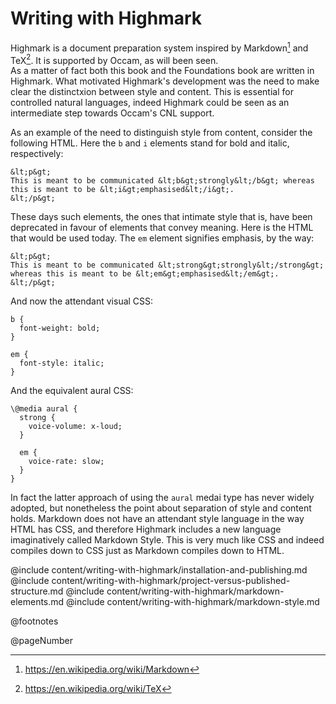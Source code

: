 # Writing with Highmark

Highmark is a document preparation system inspired by Markdown[^markdown] and TeX[^tex].
It is supported by Occam, as will been seen.     
As a matter of fact both this book and the Foundations book are written in Highmark.
What motivated Highmark's development was the need to make clear the distinctxion between style and content.
This is essential for controlled natural languages, indeed Highmark could be seen as an intermediate step towards Occam's CNL support.

As an example of the need to distinguish style from content, consider the following HTML.
Here the `b` and `i` elements stand for bold and italic, respectively:

```
&lt;p&gt;
This is meant to be communicated &lt;b&gt;strongly&lt;/b&gt; whereas this is meant to be &lt;i&gt;emphasised&lt;/i&gt;.
&lt;/p&gt;
```

These days such elements, the ones that intimate style that is, have been deprecated in favour of elements that convey meaning.
Here is the HTML that would be used today.
The `em` element signifies emphasis, by the way:

```
&lt;p&gt;
This is meant to be communicated &lt;strong&gt;strongly&lt;/strong&gt; whereas this is meant to be &lt;em&gt;emphasised&lt;/em&gt;.
&lt;/p&gt;
```

And now the attendant visual CSS:

```
b {
  font-weight: bold;
}

em {
  font-style: italic;
}
```

And the equivalent aural CSS:

```
\@media aural {
  strong {
    voice-volume: x-loud;
  }

  em {
    voice-rate: slow;
  }
}
```

In fact the latter approach of using the `aural` medai type has never widely adopted, but nonetheless the point about separation of style and content holds.
Markdown does not have an attendant style language in the way HTML has CSS, and therefore Highmark includes a new language imaginatively called Markdown Style.
This is very much like CSS and indeed compiles down to CSS just as Markdown compiles down to HTML.

@include content/writing-with-highmark/installation-and-publishing.md
@include content/writing-with-highmark/project-versus-published-structure.md
@include content/writing-with-highmark/markdown-elements.md
@include content/writing-with-highmark/markdown-style.md

[^tex]: https://en.wikipedia.org/wiki/TeX

[^markdown]: https://en.wikipedia.org/wiki/Markdown

@footnotes

@pageNumber